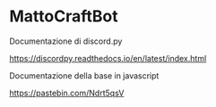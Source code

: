 # MattoCraftBot


Documentazione di discord.py

https://discordpy.readthedocs.io/en/latest/index.html

Documentazione della base in javascript

https://pastebin.com/Ndrt5qsV
